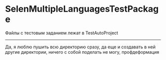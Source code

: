 # SelenMultipleLanguagesTestPackage
Файлы с тестовым заданием лежат в TestAutoProject
***
Да, я люблю пушить всю директорию сразу, да еще и создавать в ней другие директории, ничего с собой поделать не могу, профдеформация
